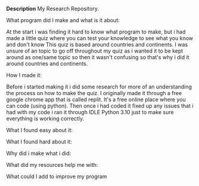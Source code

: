 **Description**
My Research Repository.

What program did I make and what is it about:

At the start i was finding it hard to know what program to make, but i had made a little quiz where you can test your knowledge to see what you know and don't know
This quiz is based around countries and continents. I was unsure of an topic to go off throughout my quiz as i wanted it to be kept around as one/same topic 
so then it wasn't confusing so that's why i did it around countries and continents.


How I made it:

Before i started making it i did some research for more of an understanding the process on how to make the quiz. 
I originally made it through a free google chrome app that is called replit. It's a free online place where you can code (using python). 
Then once i had coded it fixed up any issues that i had with my code i ran it through IDLE Python 3.10 just to make sure everything is working correctly.


What I found easy about it:



What I found hard about it:



Why did i make what i did:



What did my resources help me with:


What could I add to improve my program
